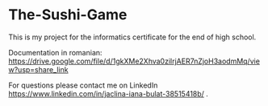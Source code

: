 # The-Sushi-Game
This is my project for the informatics certificate for the end of high school.

Documentation in romanian:
https://drive.google.com/file/d/1gkXMe2Xhva0zilrjAER7nZjoH3aodmMq/view?usp=share_link

For questions please contact me on LinkedIn https://www.linkedin.com/in/jaclina-iana-bulat-38515418b/ .
